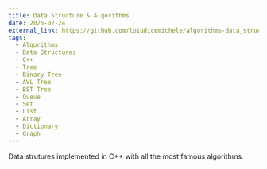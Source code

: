 ```yaml
---
title: Data Structure & Algorithms
date: 2025-02-24
external_link: https://github.com/loiudicemichele/algorithms-data_structures
tags:
  - Algorithms
  - Data Structures
  - C++
  - Tree
  - Binary Tree
  - AVL Tree
  - BST Tree
  - Queue
  - Set
  - List
  - Array
  - Dictionary
  - Graph
---
```


Data strutures implemented in C++ with all the most famous algorithms.

<!--more-->
